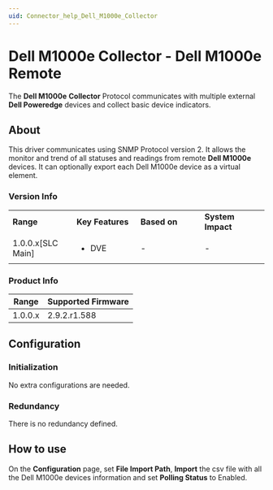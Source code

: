 ```yaml
---
uid: Connector_help_Dell_M1000e_Collector
---
```


# Dell M1000e Collector - Dell M1000e Remote

The **Dell M1000e** **Collector** Protocol communicates with multiple external **Dell Poweredge** devices and collect basic device indicators.

## About

This driver communicates using SNMP Protocol version 2. It allows the monitor and trend of all statuses and readings from remote **Dell M1000e** devices. It can optionally export each Dell M1000e device as a virtual element.

### Version Info

<table>
<colgroup>
<col style="width: 25%" />
<col style="width: 25%" />
<col style="width: 25%" />
<col style="width: 25%" />
</colgroup>
<tbody>
<tr class="odd">
<td><strong>Range</strong></td>
<td><strong>Key Features</strong></td>
<td><strong>Based on</strong></td>
<td><strong>System Impact</strong></td>
</tr>
<tr class="even">
<td>1.0.0.x[SLC Main]</td>
<td><ul>
<li>DVE</li>
</ul></td>
<td>-</td>
<td>-</td>
</tr>
</tbody>
</table>

### Product Info

| **Range** | **Supported Firmware** |
|-----------|------------------------|
| 1.0.0.x   | 2.9.2.r1.588           |

## Configuration

### Initialization

No extra configurations are needed.

### Redundancy

There is no redundancy defined.

## How to use

On the **Configuration** page, set **File Import Path**, **Import** the csv file with all the Dell M1000e devices information and set **Polling Status** to Enabled.
